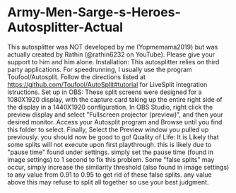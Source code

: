 # Army-Men-Sarge-s-Heroes-Autosplitter-Actual

This autosplitter was NOT developed by me (Yopmemama2019) but was actually created by Rathin (@rathin6232 on YouTube). Please give your support to him and him alone. Installation: This autosplitter relies on third party applications. For speedrunning, I usually use the program Toufool/Autosplit. Follow the directions listed at https://github.com/Toufool/AutoSplit#tutorial for LiveSplit integration istructions. Set up in OBS: These split screens were designed for a 1080X1920 display, with the capture card taking up the entire right side of the display in a 1440X1920 configuration. In OBS Studio, right click the preview display and select "Fullscreen projector (preview)", and then your desired monitor. Access your Autosplit program and Browse until you find this folder to select. Finally, Select the Preview window you pulled up previously. you should now be good to go! Quality of Life: It is Likely that some splits will not execute upon first playthrough. this is likely due to "pause time" found under settings. simply set the pause time (found in image settings) to 1 second to fix this problem. Some "false splits" may occur, simply increase the similarity threshold (also found in image settings) to any value from 0.91 to 0.95 to get rid of these false splits. any value above this may refuse to split all together so use your best judgment.
